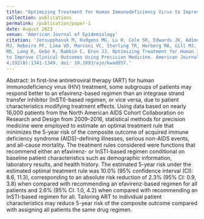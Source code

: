 ```yaml
---
title: "Optimizing Treatment for Human Immunodeficiency Virus to Improve Clinical Outcomes Using Precision Medicine"
collection: publications
permalink: /publication/paper-1
date: August 2023
venue: 'American Journal of Epidemiology'
citation: 'Jetsupphasuk M, Hudgens MG, Lu H, Cole SR, Edwards JK, Adimora AA, Althoff KN, Silverberg
MJ, Rebeiro PF, Lima VD, Marconi VC, Sterling TR, Horberg MA, Gill MJ, Kitahata MM, Moore
RD, Lang R, Gebo K, Rabkin C, Eron JJ. Optimizing Treatment for Human Immunodeficiency Virus
to Improve Clinical Outcomes Using Precision Medicine. American Journal of Epidemiology. 2023 Aug
4;192(8):1341-1349. doi: 10.1093/aje/kwad057.'
---
```


Abstract: In first-line antiretroviral therapy (ART) for human immunodeficiency virus (HIV) treatment, some subgroups of patients may respond better to an efavirenz-based regimen than an integrase strand transfer inhibitor (InSTI)-based regimen, or vice versa, due to patient characteristics modifying treatment effects. Using data based on nearly 16,000 patients from the North American AIDS Cohort Collaboration on Research and Design from 2009–2016, statistical methods for precision medicine were employed to estimate an optimal treatment rule that minimizes the 5-year risk of the composite outcome of acquired immune deficiency syndrome (AIDS)-defining illnesses, serious non-AIDS events, and all-cause mortality. The treatment rules considered were functions that recommend either an efavirenz- or InSTI-based regimen conditional on baseline patient characteristics such as demographic information, laboratory results, and health history. The estimated 5-year risk under the estimated optimal treatment rule was 10.0% (95% confidence interval (CI): 8.6, 11.3), corresponding to an absolute risk reduction of 2.3% (95% CI: 0.9, 3.8) when compared with recommending an efavirenz-based regimen for all patients and 2.6% (95% CI: 1.0, 4.2) when compared with recommending an InSTI-based regimen for all. Tailoring ART to individual patient characteristics may reduce 5-year risk of the composite outcome compared with assigning all patients the same drug regimen.